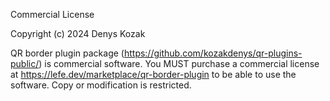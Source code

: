 Commercial License

Copyright (c) 2024 Denys Kozak

QR border plugin package (https://github.com/kozakdenys/qr-plugins-public/) is commercial software.
You MUST purchase a commercial license at https://lefe.dev/marketplace/qr-border-plugin to be able to use the software.
Copy or modification is restricted.
